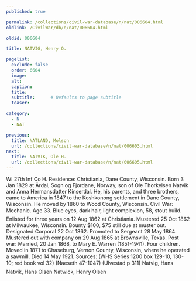 ```yaml
---
published: true

permalink: /collections/civil-war-database/n/nat/006604.html
oldlink: /CivilWar/db/n/nat/006604.html

oldid: 006604

title: NATVIG, Henry O.

pagelist:
  exclude: false
  order: 6604
  image: 
  alt:
  caption:
  title:
  subtitle:      # Defaults to page subtitle
  teaser:

category: 
  - N 
  - NAT

previous:
  title: NATLAND, Molson
  url: /collections/civil-war-database/n/nat/006603.html  
next:
  title: NATVIK, Ole H.
  url: /collections/civil-war-database/n/nat/006605.html   
---
```

WI 27th Inf Co H. Residence: Christiania, Dane County, Wisconsin. Born 3 Jan 1829 at &Aring;rdal, Sogn og Fjordane, Norway, son of Ole Thorkelsen Natvik and Anna Hermansdatter Kinserdal. He, his parents, and three brothers, came to America in 1847 to the Koshkonong settlement in Dane County, Wisconsin. He moved by 1860 to Wood County, Wisconsin. Civil War: Mechanic. Age 33. Blue eyes, dark hair, light complexion, 5&#146;8&#148;, stout build. Enlisted for three years on 12 Aug 1862 at Christiania. Mustered 25 Oct 1862 at Milwaukee, Wisconsin. Bounty $100, $75 still due at muster out. Designated Corporal 22 Oct 1862. Promoted to Sergeant 28 May 1864. Mustered out with company on 29 Aug 1865 at Brownsville, Texas. Post war: Married, 20 Jan 1868, to Mary E. Warren (1851-1941). Four children. Moved in 1871 to Chaseburg, Vernon County, Wisconsin, where he operated a sawmill. Died 14 May 1921. Sources: (WHS Series 1200 box 129-10, 130-10; red book vol 32) (Naeseth &#146;47-1047) (Ulvestad p 311) &#147;Natvig, Hans&#148; &#147;Natvik, Hans Olsen&#148; &#147;Natwick, Henry Olsen&#148;